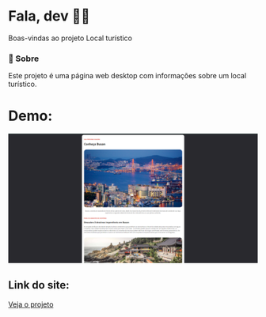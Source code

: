 # Fala, dev 👋🏼
Boas-vindas ao projeto Local turístico

### 🚀 Sobre
Este projeto é uma página web desktop com informações sobre um local turístico.

# Demo:
<img src="assets/Captura de tela 2024-12-20 002703.png"></img>


## Link do site:
<a href="https://tourist-place-three.vercel.app/">Veja o projeto</a>